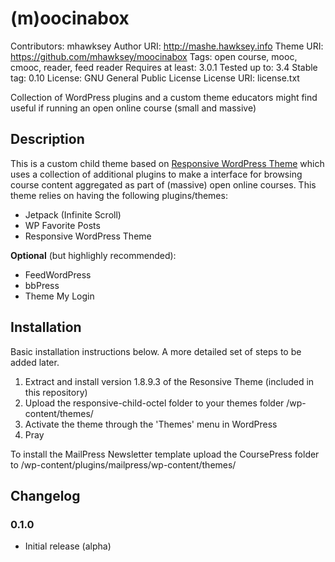 # (m)oocinabox 
Contributors: mhawksey
Author URI: http://mashe.hawksey.info
Theme URI: https://github.com/mhawksey/moocinabox
Tags: open course, mooc, cmooc, reader, feed reader
Requires at least: 3.0.1
Tested up to: 3.4
Stable tag: 0.10
License: GNU General Public License
License URI: license.txt 

Collection of WordPress plugins and a custom theme educators might find useful if running an open online course (small and massive)

## Description

This is a custom child theme based on [Responsive WordPress Theme](http://themeid.com/responsive-theme/) which uses a collection of additional plugins to make a interface for browsing course content aggregated as part of (massive) open online courses. This theme relies on having the following plugins/themes: 
* Jetpack (Infinite Scroll)
* WP Favorite Posts
* Responsive WordPress Theme

**Optional** (but highlighly recommended):
* FeedWordPress
* bbPress
* Theme My Login


## Installation 

Basic installation instructions below. A more detailed set of steps to be added later.

1. Extract and install version 1.8.9.3 of the Resonsive Theme (included in this repository)
1. Upload the responsive-child-octel folder to your themes folder /wp-content/themes/
1. Activate the theme through the 'Themes' menu in WordPress
1. Pray

To install the MailPress Newsletter template upload the CoursePress folder to /wp-content/plugins/mailpress/wp-content/themes/

## Changelog 

### 0.1.0 
* Initial release (alpha) 
